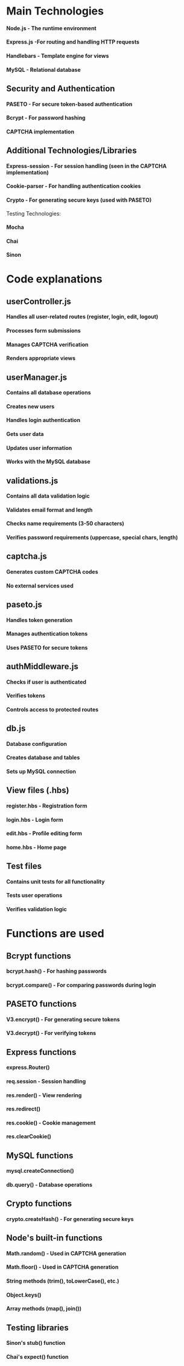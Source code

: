 # Main Technologies

<h4>Node.js - The runtime environment</h4>
<h4>Express.js -For routing and handling HTTP requests</h4>
<h4>Handlebars - Template engine for views</h4>
<h4>MySQL - Relational database</h4>

<h2>Security and Authentication</h2>
<h4>PASETO - For secure token-based authentication</h4>
<h4>Bcrypt - For password hashing</h4>
<h4>CAPTCHA implementation</h4>

<h2>Additional Technologies/Libraries</h2>
<h4>Express-session - For session handling (seen in the CAPTCHA implementation)</h4>
<h4>Cookie-parser - For handling authentication cookies</h4>
<h4>Crypto - For generating secure keys (used with PASETO)</h4>

Testing Technologies:
<h4>Mocha</h4>
<h4>Chai</h4>
<h4>Sinon</h4>

# Code explanations
<h2>userController.js</h2>

<h4>Handles all user-related routes (register, login, edit, logout)</h4>
<h4>Processes form submissions</h4>
<h4>Manages CAPTCHA verification</h4>
<h4>Renders appropriate views</h4>

<h2>userManager.js</h2>

<h4>Contains all database operations</h4>
<h4>Creates new users</h4>
<h4>Handles login authentication</h4>
<h4>Gets user data</h4>
<h4>Updates user information</h4>
<h4>Works with the MySQL database</h4>

<h2>validations.js</h2>

<h4>Contains all data validation logic</h4>
<h4>Validates email format and length</h4>
<h4>Checks name requirements (3-50 characters)</h4>
<h4>Verifies password requirements (uppercase, special chars, length)</h4>

<h2>captcha.js</h2>

<h4>Generates custom CAPTCHA codes</h4>
<h4>No external services used</h4>

<h2>paseto.js</h2>

<h4>Handles token generation</h4>
<h4>Manages authentication tokens</h4>
<h4>Uses PASETO for secure tokens</h4>

<h2>authMiddleware.js</h2>

<h4>Checks if user is authenticated</h4>
<h4>Verifies tokens</h4>
<h4>Controls access to protected routes</h4>

<h2>db.js</h2>

<h4>Database configuration</h4>
<h4>Creates database and tables</h4>
<h4>Sets up MySQL connection</h4>

<h2>View files (.hbs)</h2>

<h4>register.hbs - Registration form</h4>
<h4>login.hbs - Login form</h4>
<h4>edit.hbs - Profile editing form</h4>
<h4>home.hbs - Home page</h4>

<h2>Test files</h2>

<h4>Contains unit tests for all functionality</h4>
<h4>Tests user operations</h4>
<h4>Verifies validation logic</h4>

# Functions are used

<h2>Bcrypt functions</h2>

<h4>bcrypt.hash() - For hashing passwords</h4>
<h4>bcrypt.compare() - For comparing passwords during login</h4>

<h2>PASETO functions</h2>

<h4>V3.encrypt() - For generating secure tokens</h4>
<h4>V3.decrypt() - For verifying tokens</h4>

<h2>Express functions</h2>

<h4>express.Router()</h4>
<h4>req.session - Session handling</h4>
<h4>res.render() - View rendering</h4>
<h4>res.redirect()</h4>
<h4>res.cookie() - Cookie management</h4>
<h4>res.clearCookie()</h4>

<h2>MySQL functions</h2>

<h4>mysql.createConnection()</h4>
<h4>db.query() - Database operations</h4>

<h2>Crypto functions</h2>

<h4>crypto.createHash() - For generating secure keys</h4>

<h2>Node's built-in functions</h2>

<h4>Math.random() - Used in CAPTCHA generation</h4>
<h4>Math.floor() - Used in CAPTCHA generation</h4>
<h4>String methods (trim(), toLowerCase(), etc.)</h4>
<h4>Object.keys()</h4>
<h4>Array methods (map(), join())</h4>

<h2>Testing libraries</h2>

<h4>Sinon's stub() function</h4>
<h4>Chai's expect() function</h4>
